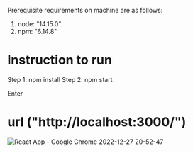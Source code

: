 Prerequisite requirements on machine are as follows:
1. node: "14.15.0"
2. npm: "6.14.8"


# Instruction to run
Step 1: npm install
Step 2: npm start


Enter
# url ("http://localhost:3000/")


![React App - Google Chrome 2022-12-27 20-52-47](https://user-images.githubusercontent.com/24829731/209694186-d7b00e7c-8282-4b8e-b690-0e8770db7d6d.gif)
